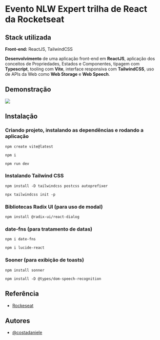 # Evento NLW Expert trilha de React da Rocketseat

## Stack utilizada

**Front-end:** ReactJS, TailwindCSS

**Desenvolvimento** de uma aplicação front-end em **ReactJS**, aplicação dos conceitos de Propriedades,
Estados e Componentes, tipagem com **Typescript**, tooling com **Vite**, interface responsiva com **TailwindCSS**, uso de APIs
da Web como **Web Storage** e **Web Speech**.


## Demonstração

![](/public/demonstracao.gif)


## Instalação

### Criando projeto, instalando as dependências e rodando a aplicação

`npm create vite@latest`

`npm i`

`npm run dev`

### Instalando Tailwind CSS

`npm install -D tailwindcss postcss autoprefixer`

`npx tailwindcss init -p`

### Bibliotecas Radix UI (para uso de modal)

`npm install @radix-ui/react-dialog`

### date-fns (para tratamento de datas)

`npm i date-fns`

`npm i lucide-react`

### Sooner (para exibição de toasts)

`npm install sonner`

`npm install -D @types/dom-speech-recognition`

    
## Referência

 - [Rockeseat](https://rocketseat.com.br)


## Autores

- [@costadaniele](https://www.github.com/costadaniele)

